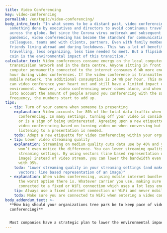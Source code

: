 ```yaml
---
title: Video Conferencing
key: video-conferencing
permalink: /en/topic/video-conferencing/
body_intro_text: "In what seems to be a distant past, video conferencing was
  something done by executives and directors to avoid continuous travelling
  across the globe. But since the Corona virus outbreak and subsequent global
  pandemic, video conferencing has become the standard for communicating between
  colleagues, teams and with clients, partners. Even with family members and
  friends living abroad and during lockdowns. This has a lot of benefits: less
  travelling, less organizing, less time needed to meet. But a flipside of the
  coin is the environmental impact of this transition."
calculator_text: Video conferences consume energy on the local computer, in the
  transmission network and in the data centre. Anyone sitting in front of a
  computer permanently connected to the internet consumes 6 Wh more energy per
  hour during video conferences. If the video conference is transmitted via
  mobile network, the additional consumption is 24 Wh per hour. This means you
  can video conference your heart out and still have a limited impact on the
  environment. However, video conferencing never comes alone, and when we take
  into account the amount of people around you conferencing with the same
  frequency, the numbers start to add up.
tips:
  - tip: Turn of your camera when someone is presenting
    explanation: Video accounts for 80% of the total data traffic when video
      conferencing. In many settings, turning off your video is considered rude
      or is a sign of being uninterested. Agreeing upon a new etiquette for
      video conferencing based on turning video on when conversing but off when
      listening to a presentation is needed.
    todo: Adopt a new etiquette for video conferencing within your organization/group
  - tip: Lower video streaming quality
    explanation: Streaming on medium quality cuts data use by 40% and you probably
      won’t even notice the difference. You can lower streaming quality in your
      streaming settings. By using vectors (line based representation of an
      image) instead of video stream, you can lower the bandwidth even further,
      with 95%.
    todo: "Lower streaming quality in your streaming settings (and make use of
      vectors: line based representation of an image)"
  - explanation: When video conferencing, using mobile internet bundles (4G/5G) is
      the worst option there is. Whatever carrier you use, making sure you are
      connected to a fixed or WiFi connection which uses a lot less energy.
    tip: Always use a fixed internet connection or WiFi and never mobile traffic
    todo: Make sure you are connected to WiFi when entering a video conferencing call
body_addendum_text: >-
  **How big should your organizations tree park be to keep pace of video
  conferencing?**


  Most companies have a strategic plan to lower the environmental impact of their car park, but does your organization have a strategy to build a tree park as well? When you have adopted a ‘minimize video on’ conferencing etiquette, lowered the resolution and made sure everybody has access to a fixed internet connection or good WIFI when entering professional calls, the final step to become conference call neutral in terms of environmental impact could be to start building a tree park.
---
```

